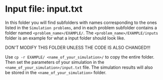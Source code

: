 # Input file: input.txt 
In this folder you will find subfolders with names corresponding to the ones listed in the `Simulation problems`, and in each problem subfolder contains a folder named `<problem_name>/EXAMPLE/`.  The `<problem_name>/EXAMPLE/inputs` folder is an example for what a input folder should look like.

DON'T MODIFY THIS FOLDER UNLESS THE CODE IS ALSO CHANGED!!!

Use `cp -r EXAMPLE/ <name_of_your_simulation>/` to copy the entire folder.
Then set the parameters of your simulation in the `<name_of_your_simulation>/input.txt` file.
The simulation results will also be stored in the `<name_of_your_simulation>` folder.
